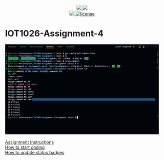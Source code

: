 <p align="center">
	<a href="https://github.com/Dev12ka3/IOT1026-Assignment-4/actions/workflows/ci.yml">
    <img src="https://github.com/Dev12ka3/IOT1026-Assignment-4/actions/workflows/ci.yml/badge.svg"/>
    </a>
	<a href="https://github.com/Dev12ka3/IOT1026-Assignment-4/actions/workflows/formatting.yml">
    <img src="https://github.com/Dev12ka3/IOT1026-Assignment-4/actions/workflows/formatting.yml/badge.svg"/>
	<br/>
    <a href="https://codecov.io/gh/Dev12ka3/IOT1026-Assignment-4" > 
    <img src="https://codecov.io/gh/Dev12ka3/IOT1026-Assignment-4/branch/main/graph/badge.svg?token=JS0857X5JD"/> 
	<img title="MIT License" alt="license" src="https://img.shields.io/badge/license-MIT-informational?style=flat-square">	
    </a>
</p>

# IOT1026-Assignment-4

![Output of the program](image.png) 

[Assignment Instructions](docs/instructions.md)  
[How to start coding](docs/how-to-use.md)  
[How to update status badges](docs/how-to-update-badges.md)

